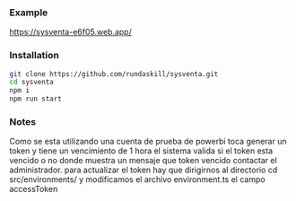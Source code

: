 ### Example
https://sysventa-e6f05.web.app/
### Installation
```sh
git clone https://github.com/rundaskill/sysventa.git
cd sysventa
npm i
npm run start
```
### Notes
Como se esta utilizando una cuenta de prueba de powerbi toca generar un token y tiene un vencimiento de 1 hora el sistema valida si el token esta vencido o no donde muestra un mensaje que token vencido contactar el administrador. para actualizar el token hay que dirigirnos al directorio  cd src/environments/  y modificamos el archivo environment.ts el campo accessToken 

